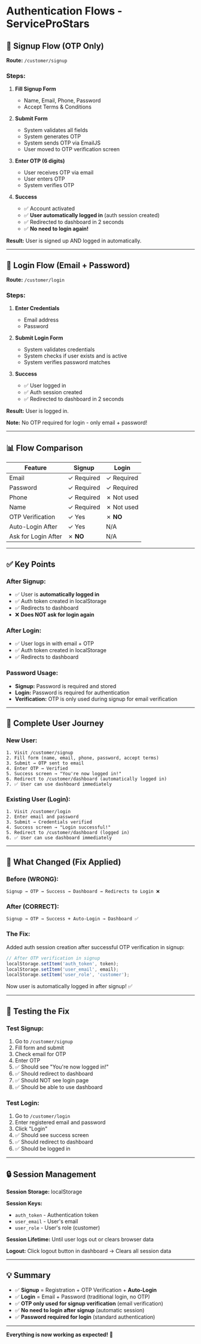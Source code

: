 # Authentication Flows - ServiceProStars

## 🔐 Signup Flow (OTP Only)

**Route:** `/customer/signup`

### Steps:
1. **Fill Signup Form**
   - Name, Email, Phone, Password
   - Accept Terms & Conditions

2. **Submit Form**
   - System validates all fields
   - System generates OTP
   - System sends OTP via EmailJS
   - User moved to OTP verification screen

3. **Enter OTP (6 digits)**
   - User receives OTP via email
   - User enters OTP
   - System verifies OTP

4. **Success**
   - ✅ Account activated
   - ✅ **User automatically logged in** (auth session created)
   - ✅ Redirected to dashboard in 2 seconds
   - ✅ **No need to login again!**

**Result:** User is signed up AND logged in automatically.

---

## 🔑 Login Flow (Email + Password)

**Route:** `/customer/login`

### Steps:
1. **Enter Credentials**
   - Email address
   - Password

2. **Submit Login Form**
   - System validates credentials
   - System checks if user exists and is active
   - System verifies password matches

3. **Success**
   - ✅ User logged in
   - ✅ Auth session created
   - ✅ Redirected to dashboard in 2 seconds

**Result:** User is logged in.

**Note:** No OTP required for login - only email + password!

---

## 📊 Flow Comparison

| Feature | Signup | Login |
|---------|--------|-------|
| Email | ✓ Required | ✓ Required |
| Password | ✓ Required | ✓ Required |
| Phone | ✓ Required | ✗ Not used |
| Name | ✓ Required | ✗ Not used |
| OTP Verification | ✓ Yes | ✗ **NO** |
| Auto-Login After | ✓ Yes | N/A |
| Ask for Login After | ✗ **NO** | N/A |

---

## ✅ Key Points

### After Signup:
- ✅ User is **automatically logged in**
- ✅ Auth token created in localStorage
- ✅ Redirects to dashboard
- ❌ **Does NOT ask for login again**

### After Login:
- ✅ User logs in with email + OTP
- ✅ Auth token created in localStorage
- ✅ Redirects to dashboard

### Password Usage:
- **Signup:** Password is required and stored
- **Login:** Password is required for authentication
- **Verification:** OTP is only used during signup for email verification

---

## 🔄 Complete User Journey

### New User:
```
1. Visit /customer/signup
2. Fill form (name, email, phone, password, accept terms)
3. Submit → OTP sent to email
4. Enter OTP → Verified
5. Success screen → "You're now logged in!"
6. Redirect to /customer/dashboard (automatically logged in)
7. ✅ User can use dashboard immediately
```

### Existing User (Login):
```
1. Visit /customer/login
2. Enter email and password
3. Submit → Credentials verified
4. Success screen → "Login successful!"
5. Redirect to /customer/dashboard (logged in)
6. ✅ User can use dashboard immediately
```

---

## 🎯 What Changed (Fix Applied)

### Before (WRONG):
```
Signup → OTP → Success → Dashboard → Redirects to Login ❌
```

### After (CORRECT):
```
Signup → OTP → Success + Auto-Login → Dashboard ✅
```

### The Fix:
Added auth session creation after successful OTP verification in signup:
```typescript
// After OTP verification in signup
localStorage.setItem('auth_token', token);
localStorage.setItem('user_email', email);
localStorage.setItem('user_role', 'customer');
```

Now user is automatically logged in after signup! ✅

---

## 📱 Testing the Fix

### Test Signup:
1. Go to `/customer/signup`
2. Fill form and submit
3. Check email for OTP
4. Enter OTP
5. ✅ Should see "You're now logged in!"
6. ✅ Should redirect to dashboard
7. ✅ Should NOT see login page
8. ✅ Should be able to use dashboard

### Test Login:
1. Go to `/customer/login`
2. Enter registered email and password
3. Click "Login"
4. ✅ Should see success screen
5. ✅ Should redirect to dashboard
6. ✅ Should be logged in

---

## 🔒 Session Management

**Session Storage:** localStorage

**Session Keys:**
- `auth_token` - Authentication token
- `user_email` - User's email
- `user_role` - User's role (customer)

**Session Lifetime:** Until user logs out or clears browser data

**Logout:** Click logout button in dashboard → Clears all session data

---

## 💡 Summary

- ✅ **Signup** = Registration + OTP Verification + **Auto-Login**
- ✅ **Login** = Email + Password (traditional login, no OTP)
- ✅ **OTP only used for signup verification** (email verification)
- ✅ **No need to login after signup** (automatic session)
- ✅ **Password required for login** (standard authentication)

---

**Everything is now working as expected!** 🎉

